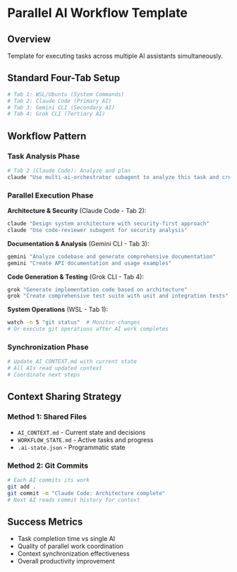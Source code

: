 # Parallel AI Workflow Template

## Overview
Template for executing tasks across multiple AI assistants simultaneously.

## Standard Four-Tab Setup

```bash
# Tab 1: WSL/Ubuntu (System Commands)
# Tab 2: Claude Code (Primary AI)
# Tab 3: Gemini CLI (Secondary AI)
# Tab 4: Grok CLI (Tertiary AI)
```

## Workflow Pattern

### Task Analysis Phase
```bash
# Tab 2 (Claude Code): Analyze and plan
claude "Use multi-ai-orchestrator subagent to analyze this task and create execution plan"
```

### Parallel Execution Phase

**Architecture & Security** (Claude Code - Tab 2):
```bash
claude "Design system architecture with security-first approach"
claude "Use code-reviewer subagent for security analysis"
```

**Documentation & Analysis** (Gemini CLI - Tab 3):
```bash
gemini "Analyze codebase and generate comprehensive documentation"
gemini "Create API documentation and usage examples"
```

**Code Generation & Testing** (Grok CLI - Tab 4):
```bash
grok "Generate implementation code based on architecture"
grok "Create comprehensive test suite with unit and integration tests"
```

**System Operations** (WSL - Tab 1):
```bash
watch -n 5 "git status"  # Monitor changes
# Or execute git operations after AI work completes
```

### Synchronization Phase
```bash
# Update AI_CONTEXT.md with current state
# All AIs read updated context
# Coordinate next steps
```

## Context Sharing Strategy

### Method 1: Shared Files
- `AI_CONTEXT.md` - Current state and decisions
- `WORKFLOW_STATE.md` - Active tasks and progress
- `.ai-state.json` - Programmatic state

### Method 2: Git Commits
```bash
# Each AI commits its work
git add .
git commit -m "Claude Code: Architecture complete"
# Next AI reads commit history for context
```

## Success Metrics
- Task completion time vs single AI
- Quality of parallel work coordination
- Context synchronization effectiveness
- Overall productivity improvement
